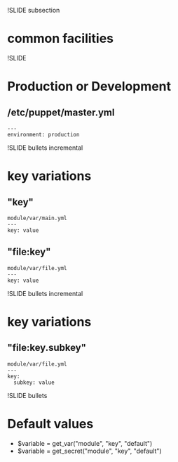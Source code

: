 !SLIDE  subsection
# common facilities #

!SLIDE
# Production or Development #

## /etc/puppet/master.yml ##

    ---
    environment: production

!SLIDE bullets incremental
# key variations #

## "key" ##

    module/var/main.yml
    ---
    key: value

## "file:key" ##

    module/var/file.yml
    ---
    key: value

!SLIDE bullets incremental
# key variations #

## "file:key.subkey" ##

    module/var/file.yml
    ---
    key:
      subkey: value

!SLIDE bullets
# Default values #

* $variable = get\_var("module", "key", "default")
* $variable = get\_secret("module", "key", "default")
